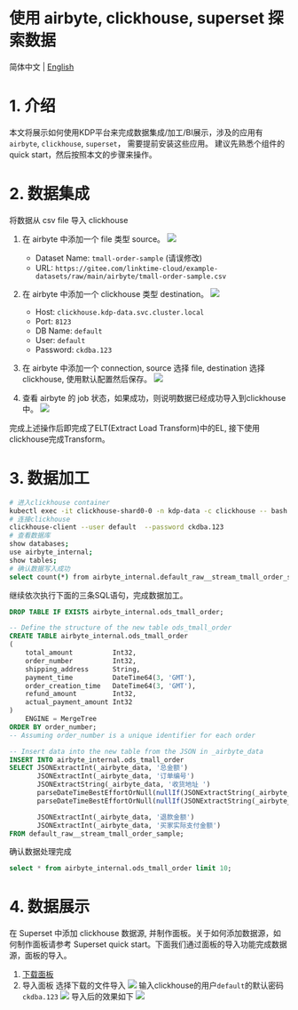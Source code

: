 # 使用 airbyte, clickhouse, superset 探索数据
简体中文 | [English](../../en/user-tutorials/exploring-data-using-airbyte-clickhouse-superset.md) 

# 1. 介绍
本文将展示如何使用KDP平台来完成数据集成/加工/BI展示，涉及的应用有`airbyte`, `clickhouse`, `superset`， 需要提前安装这些应用。
建议先熟悉个组件的quick start，然后按照本文的步骤来操作。

# 2. 数据集成
将数据从 csv file 导入 clickhouse
1. 在 airbyte 中添加一个 file 类型 source。
![](../../images/airbyte01.png)
   - Dataset Name: `tmall-order-sample` (请误修改)
   - URL: `https://gitee.com/linktime-cloud/example-datasets/raw/main/airbyte/tmall-order-sample.csv`
      
1. 在 airbyte 中添加一个 clickhouse 类型 destination。 
![](../../images/airbyte03.png)
    - Host: `clickhouse.kdp-data.svc.cluster.local`
    - Port: `8123`
    - DB Name: `default`
    - User: `default`
    - Password: `ckdba.123`

1. 在 airbyte 中添加一个 connection, source 选择 file, destination 选择 clickhouse, 使用默认配置然后保存。
![](../../images/airbyte02.png)
   
1. 查看 airbyte 的 job 状态，如果成功，则说明数据已经成功导入到clickhouse中。
![](../../images/airbyte04.png)
   
完成上述操作后即完成了ELT(Extract Load Transform)中的EL, 接下使用clickhouse完成Transform。

# 3. 数据加工

```bash
# 进入clickhouse container
kubectl exec -it clickhouse-shard0-0 -n kdp-data -c clickhouse -- bash
# 连接clickhouse
clickhouse-client --user default  --password ckdba.123
# 查看数据库
show databases;
use airbyte_internal;
show tables;
# 确认数据写入成功
select count(*) from airbyte_internal.default_raw__stream_tmall_order_sample;
```

继续依次执行下面的三条SQL语句，完成数据加工。

```sql
DROP TABLE IF EXISTS airbyte_internal.ods_tmall_order;

-- Define the structure of the new table ods_tmall_order 
CREATE TABLE airbyte_internal.ods_tmall_order
(
    total_amount          Int32,
    order_number          Int32,
    shipping_address      String,
    payment_time          DateTime64(3, 'GMT'),
    order_creation_time   DateTime64(3, 'GMT'),
    refund_amount         Int32,
    actual_payment_amount Int32
)
    ENGINE = MergeTree
ORDER BY order_number;
-- Assuming order_number is a unique identifier for each order

-- Insert data into the new table from the JSON in _airbyte_data
INSERT INTO airbyte_internal.ods_tmall_order
SELECT JSONExtractInt(_airbyte_data, '总金额')                                                      AS total_amount,
       JSONExtractInt(_airbyte_data, '订单编号')                                                    AS order_number,
       JSONExtractString(_airbyte_data, '收货地址 ')                                                AS shipping_address,
       parseDateTimeBestEffortOrNull(nullIf(JSONExtractString(_airbyte_data, '订单付款时间 '), '')) AS payment_time,
       parseDateTimeBestEffortOrNull(nullIf(JSONExtractString(_airbyte_data, '订单创建时间'), ''))  AS order_creation_time,

       JSONExtractInt(_airbyte_data, '退款金额')                                                    AS refund_amount,
       JSONExtractInt(_airbyte_data, '买家实际支付金额')                                            AS actual_payment_amount
FROM default_raw__stream_tmall_order_sample;

```

确认数据处理完成
```sql
select * from airbyte_internal.ods_tmall_order limit 10;
```
# 4. 数据展示
在 Superset 中添加 clickhouse 数据源, 并制作面板。关于如何添加数据源，如何制作面板请参考 Superset quick start。下面我们通过面板的导入功能完成数据源，面板的导入。
1. [下载面板](https://gitee.com/linktime-cloud/example-datasets/blob/main/superset/dashboard_export_20240521T102107.zip)
2. 导入面板
选择下载的文件导入
![](../../images/superset01.png)
输入clickhouse的用户`default`的默认密码`ckdba.123`
![](../../images/superset02.png)
导入后的效果如下
![](../../images/superset03.png)
   

